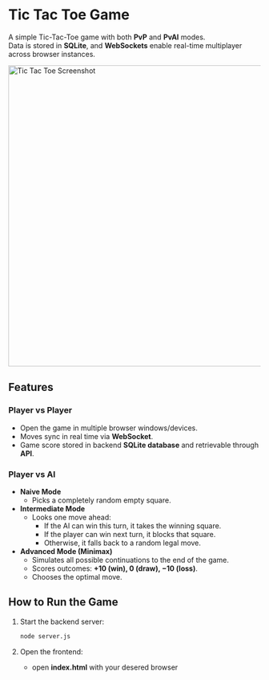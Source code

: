 # Tic Tac Toe Game

A simple Tic-Tac-Toe game with both **PvP** and **PvAI** modes.  
Data is stored in **SQLite**, and **WebSockets** enable real-time multiplayer across browser instances.

<img src="https://github.com/user-attachments/assets/e1d7b28c-0fb5-4ea1-a8b2-b9ba12f3106f" alt="Tic Tac Toe Screenshot" width="600">

## Features

### Player vs Player
- Open the game in multiple browser windows/devices.  
- Moves sync in real time via **WebSocket**.
- Game score stored in backend **SQLite database** and retrievable through **API**.  

### Player vs AI
- **Naive Mode**  
  - Picks a completely random empty square.
- **Intermediate Mode**  
  - Looks one move ahead:
    - If the AI can win this turn, it takes the winning square.  
    - If the player can win next turn, it blocks that square.  
    - Otherwise, it falls back to a random legal move.
- **Advanced Mode (Minimax)**  
  - Simulates all possible continuations to the end of the game.  
  - Scores outcomes: **+10 (win), 0 (draw), −10 (loss)**.  
  - Chooses the optimal move.

## How to Run the Game

1. Start the backend server:
   ```bash
   node server.js
   ```
   
2.	Open the frontend:
    - open **index.html** with your desered browser
